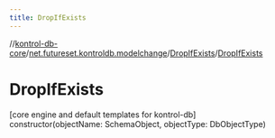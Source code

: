 ```yaml
---
title: DropIfExists
---
```

//[kontrol-db-core](../../../index.html)/[net.futureset.kontroldb.modelchange](../index.html)/[DropIfExists](index.html)/[DropIfExists](-drop-if-exists.html)



# DropIfExists



[core engine and default templates for kontrol-db]\
constructor(objectName: SchemaObject, objectType: DbObjectType)





